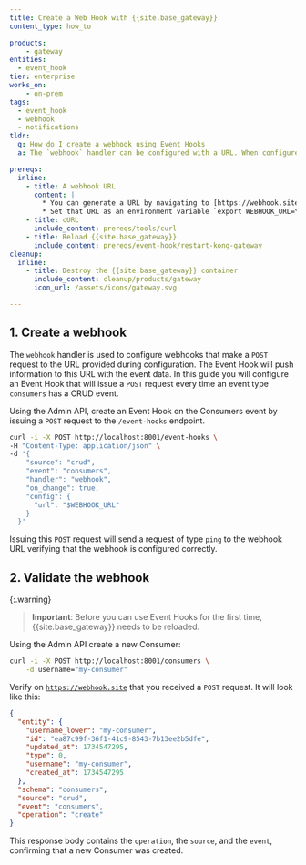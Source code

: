 ```yaml
---
title: Create a Web Hook with {{site.base_gateway}}
content_type: how_to

products:
    - gateway
entities:
  - event_hook
tier: enterprise
works_on:
    - on-prem
tags:
  - event_hook
  - webhook
  - notifications
tldr: 
  q: How do I create a webhook using Event Hooks
  a: The `webhook` handler can be configured with a URL. When configured the Event Hook will listen on for the event and push information to the configured URL.

prereqs:
  inline:
    - title: A webhook URL
      content: |
        * You can generate a URL by navigating to [https://webhook.site](https://webhook.site) and copying the free URL.
        * Set that URL as an environment variable `export WEBHOOK_URL=YOUR_URL`.
    - title: cURL
      include_content: prereqs/tools/curl
    - title: Reload {{site.base_gateway}}
      include_content: prereqs/event-hook/restart-kong-gateway
cleanup:
  inline:
    - title: Destroy the {{site.base_gateway}} container
      include_content: cleanup/products/gateway
      icon_url: /assets/icons/gateway.svg

---
```


## 1. Create a webhook

The `webhook` handler is used to configure webhooks that make a `POST` request to the URL provided during configuration. The Event Hook will push information to this URL with the event data. In this guide you will configure an Event Hook that will issue a `POST` request every time an event type `consumers` has a CRUD event. 

Using the Admin API, create an Event Hook on the Consumers event by issuing a `POST` request to the `/event-hooks` endpoint.

```sh
curl -i -X POST http://localhost:8001/event-hooks \
-H "Content-Type: application/json" \
-d '{
    "source": "crud",
    "event": "consumers",
    "handler": "webhook",
    "on_change": true,
    "config": {
      "url": "$WEBHOOK_URL"
    }
  }'
```

Issuing this `POST` request will send a request of type `ping` to the webhook URL verifying that the webhook is configured correctly.



## 2. Validate the webhook

{:.warning}
> **Important**:  Before you can use Event Hooks for the first time, {{site.base_gateway}} needs to be reloaded.

Using the Admin API create a new Consumer: 

```sh
curl -i -X POST http://localhost:8001/consumers \
    -d username="my-consumer"
```

Verify on [`https://webhook.site`](https://webhook.site) that you received a `POST` request. It will look like this: 

```json
{
  "entity": {
    "username_lower": "my-consumer",
    "id": "ea87c99f-36f1-41c9-8543-7b13ee2b5dfe",
    "updated_at": 1734547295,
    "type": 0,
    "username": "my-consumer",
    "created_at": 1734547295
  },
  "schema": "consumers",
  "source": "crud",
  "event": "consumers",
  "operation": "create"
}
```

This response body contains the `operation`, the `source`, and the `event`, confirming that a new Consumer was created.
